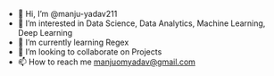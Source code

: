 - 👋 Hi, I’m @manju-yadav211
- 👀 I’m interested in Data Science, Data Analytics, Machine Learning, Deep Learning
- 🌱 I’m currently learning Regex
- 💞️ I’m looking to collaborate on Projects
- 📫 How to reach me manjuomyadav@gmail.com

<!---
manju-yadav211/manju-yadav211 is a ✨ special ✨ repository because its `README.md` (this file) appears on your GitHub profile.
You can click the Preview link to take a look at your changes.
--->

